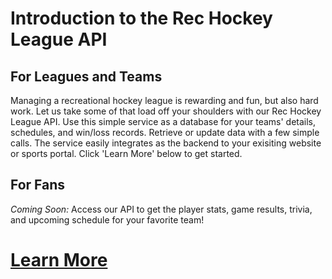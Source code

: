 # Introduction to the Rec Hockey League API

## For Leagues and Teams
Managing a recreational hockey league is rewarding and fun, but also hard work. Let us take some of that load off your shoulders with our Rec Hockey League API. Use this simple service as a database for your teams' details, schedules, and win/loss records. Retrieve or update data with a few simple calls. The service easily integrates as the backend to your exisiting website or sports portal. Click 'Learn More' below to get started.

## For Fans
_Coming Soon:_
Access our API to get the player stats, game results, trivia, and upcoming schedule for your favorite team!


# [Learn More](nav.md)
